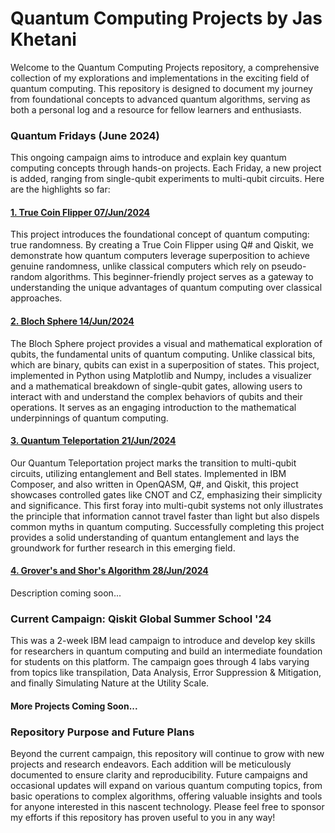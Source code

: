 # Quantum Computing Projects by Jas Khetani

Welcome to the Quantum Computing Projects repository, a comprehensive collection of my explorations and implementations in the exciting field of quantum computing. This repository is designed to document my journey from foundational concepts to advanced quantum algorithms, serving as both a personal log and a resource for fellow learners and enthusiasts.

### Quantum Fridays (June 2024)
This ongoing campaign aims to introduce and explain key quantum computing concepts through hands-on projects. Each Friday, a new project is added, ranging from single-qubit experiments to multi-qubit circuits. Here are the highlights so far:

#### [1. True Coin Flipper 07/Jun/2024](https://www.linkedin.com/posts/jas-khetani_quantumcomputing-classicaltoquantum-truerandomness-activity-7204121561799217152-8LJP?utm_source=share&utm_medium=member_desktop)
This project introduces the foundational concept of quantum computing: true randomness. By creating a True Coin Flipper using Q# and Qiskit, we demonstrate how quantum computers leverage superposition to achieve genuine randomness, unlike classical computers which rely on pseudo-random algorithms. This beginner-friendly project serves as a gateway to understanding the unique advantages of quantum computing over classical approaches.

#### [2. Bloch Sphere 14/Jun/2024](https://www.linkedin.com/posts/jas-khetani_quantumcomputing-blochsphere-qubitsimulation-activity-7207483469151485953-IfyA?utm_source=share&utm_medium=member_desktop)
The Bloch Sphere project provides a visual and mathematical exploration of qubits, the fundamental units of quantum computing. Unlike classical bits, which are binary, qubits can exist in a superposition of states. This project, implemented in Python using Matplotlib and Numpy, includes a visualizer and a mathematical breakdown of single-qubit gates, allowing users to interact with and understand the complex behaviors of qubits and their operations. It serves as an engaging introduction to the mathematical underpinnings of quantum computing.

#### [3. Quantum Teleportation 21/Jun/2024](https://www.linkedin.com/posts/jas-khetani_quantumcomputing-quantumteleportation-ibm-activity-7209990904986640384-ZJKe?utm_source=share&utm_medium=member_desktop)
Our Quantum Teleportation project marks the transition to multi-qubit circuits, utilizing entanglement and Bell states. Implemented in IBM Composer, and also written in OpenQASM, Q#, and Qiskit, this project showcases controlled gates like CNOT and CZ, emphasizing their simplicity and significance. This first foray into multi-qubit systems not only illustrates the principle that information cannot travel faster than light but also dispels common myths in quantum computing. Successfully completing this project provides a solid understanding of quantum entanglement and lays the groundwork for further research in this emerging field.

#### [4. Grover's and Shor's Algorithm 28/Jun/2024](https://www.linkedin.com/posts/jas-khetani_quantumcomputing-groversalgorithm-shorsalgorithm-activity-7212601504053047297-eGVo?utm_source=share&utm_medium=member_desktop)
Description coming soon...

### Current Campaign: Qiskit Global Summer School '24
This was a 2-week IBM lead campaign to introduce and develop key skills for researchers in quantum computing and build an intermediate foundation for students on this platform. The campaign goes through 4 labs varying from topics like transpilation, Data Analysis, Error Suppression & Mitigation, and finally Simulating Nature at the Utility Scale.

#### More Projects Coming Soon...

### Repository Purpose and Future Plans
Beyond the current campaign, this repository will continue to grow with new projects and research endeavors. Each addition will be meticulously documented to ensure clarity and reproducibility. Future campaigns and occasional updates will expand on various quantum computing topics, from basic operations to complex algorithms, offering valuable insights and tools for anyone interested in this nascent technology. Please feel free to sponsor my efforts if this repository has proven useful to you in any way!
